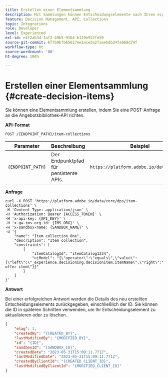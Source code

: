 ```yaml
---
title: Erstellen einer Elementsammlung
description: Mit Sammlungen können Entscheidungselemente nach Ihren eigenen Vorstellungen kategorisiert und gruppiert werden.
feature: Decision Management, API, Collections
topic: Integrations
role: Developer
level: Experienced
exl-id: e4f2ab34-2af2-49b5-9164-b129e922fe59
source-git-commit: 6f7b9bfb65617ee1ace3a2faaebdb24fa068d74f
workflow-type: ht
source-wordcount: '80'
ht-degree: 100%

---
```


# Erstellen einer Elementsammlung {#create-decision-items}

Sie können eine Elementsammlung erstellen, indem Sie eine POST-Anfrage an die Angebotsbibliothek-API richten.

**API-Format**

```http
POST /{ENDPOINT_PATH}/item-collections
```

| Parameter | Beschreibung | Beispiel |
| --------- | ----------- | ------- |
| `{ENDPOINT_PATH}` | Der Endpunktpfad für persistente APIs. | `https://platform.adobe.io/data/core/dps` |

**Anfrage**

```shell
curl -X POST 'https://platform.adobe.io/data/core/dps/item-collections' \
-H 'Content-Type: application/json' \
-H 'Authorization: Bearer {ACCESS_TOKEN}' \
-H 'x-api-key: {API_KEY}' \
-H 'x-gw-ims-org-id: {IMS_ORG}' \
-H 'x-sandbox-name: {SANDBOX_NAME}' \
-d '{     
    "name": "Item collection One",
    "description": "Item collection",
    "constraints": [
        {
            "itemCatalogId": "itemCatalog1234",
            "uiModel": "{\"operator\":\"equals\",\"value\":{\"left\":\"_experience.decisioning.decisionitem.itemName\",\"right\":\"Some offer item\"}}"
        }
    ]
}'
```

**Antwort**

Bei einer erfolgreichen Antwort werden die Details des neu erstellten Entscheidungselements zurückgegeben, einschließlich der ID. Sie können die ID in späteren Schritten verwenden, um Ihr Entscheidungselement zu aktualisieren oder zu löschen. 

```json
{
    "etag": 1,
    "createdBy": "{CREATED_BY}",
    "lastModifiedBy": "{MODIFIED_BY}",
    "id": "{ID}",
    "sandboxId": "{SANDBOX_ID}",
    "createdDate": "2023-05-31T15:09:11.771Z",
    "lastModifiedDate": "2023-05-31T15:09:11.771Z",
    "createdByClientId": "{CREATED_CLIENT_ID}",
    "lastModifiedByClientId": "{MODIFIED_CLIENT_ID}"
}
```
